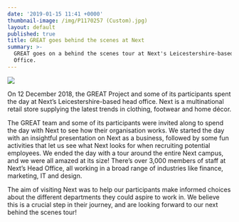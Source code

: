 ```yaml
---
date: '2019-01-15 11:41 +0000'
thumbnail-image: /img/P1170257 (Custom).jpg)
layout: default
published: true
title: GREAT goes behind the scenes at Next
summary: >-
  GREAT goes on a behind the scenes tour at Next's Leicestershire-based Head
  Office.
---
```

![]({{site.baseurl}}/img/P1170257%20(Custom)%20(1).jpg)

On 12 December 2018, the GREAT Project and some of its participants spent the day at Next’s Leicestershire-based head office. Next is a multinational retail store supplying the latest trends in clothing, footwear and home décor.  

The GREAT team and some of its participants were invited along to spend the day with Next to see how their organisation works. We started the day with an insightful presentation on Next as a business, followed by some fun activities that let us see what Next looks for when recruiting potential employees. We ended the day with a tour around the entire Next campus, and we were all amazed at its size! There’s over 3,000 members of staff at Next’s Head Office, all working in a broad range of industries like finance, marketing, IT and design. 

The aim of visiting Next was to help our participants make informed choices about the different departments they could aspire to work in. We believe this is a crucial step in their journey, and are looking forward to our next behind the scenes tour!  
